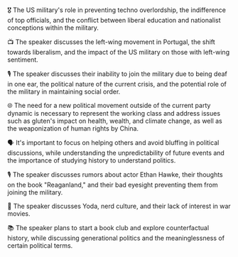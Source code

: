 🎖️ The US military's role in preventing techno overlordship, the indifference of top officials, and the conflict between liberal education and nationalist conceptions within the military.

📺 The speaker discusses the left-wing movement in Portugal, the shift towards liberalism, and the impact of the US military on those with left-wing sentiment.

🎙 The speaker discusses their inability to join the military due to being deaf in one ear, the political nature of the current crisis, and the potential role of the military in maintaining social order.

🌐 The need for a new political movement outside of the current party dynamic is necessary to represent the working class and address issues such as gluten's impact on health, wealth, and climate change, as well as the weaponization of human rights by China.

🗣️ It's important to focus on helping others and avoid bluffing in political discussions, while understanding the unpredictability of future events and the importance of studying history to understand politics.

🎙 The speaker discusses rumors about actor Ethan Hawke, their thoughts on the book "Reaganland," and their bad eyesight preventing them from joining the military.

🎥 The speaker discusses Yoda, nerd culture, and their lack of interest in war movies.

📚 The speaker plans to start a book club and explore counterfactual history, while discussing generational politics and the meaninglessness of certain political terms.

